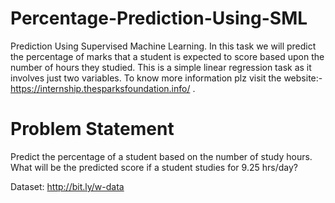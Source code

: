 # Percentage-Prediction-Using-SML

Prediction Using Supervised Machine Learning. In this task we will predict the percentage of marks that a student is expected to score based upon the number of hours they studied. This is a simple linear regression task as it involves just two variables.
To know more information plz visit the website:- https://internship.thesparksfoundation.info/ .

# Problem Statement

Predict the percentage of a student based on the number of study hours.
What will be the predicted score if a student studies for 9.25 hrs/day?

Dataset: http://bit.ly/w-data

